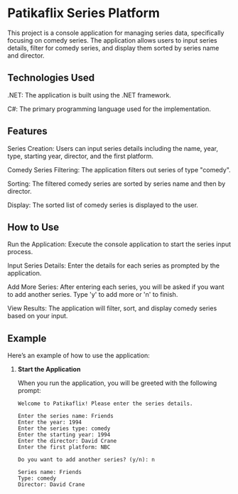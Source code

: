 # Patikaflix Series Platform
This project is a console application for managing series data, specifically focusing on comedy series. The application allows users to input series details, filter for comedy series, and display them sorted by series name and director.

## Technologies Used
.NET: The application is built using the .NET framework.

C#: The primary programming language used for the implementation.

## Features
Series Creation: Users can input series details including the name, year, type, starting year, director, and the first platform.

Comedy Series Filtering: The application filters out series of type "comedy".

Sorting: The filtered comedy series are sorted by series name and then by director.

Display: The sorted list of comedy series is displayed to the user.

## How to Use
Run the Application: Execute the console application to start the series input process.

Input Series Details: Enter the details for each series as prompted by the application.

Add More Series: After entering each series, you will be asked if you want to add another series. Type 'y' to add more or 'n' to finish.

View Results: The application will filter, sort, and display comedy series based on your input.

## Example
Here’s an example of how to use the application:

1. **Start the Application**

   When you run the application, you will be greeted with the following prompt:

   ```plaintext
   Welcome to Patikaflix! Please enter the series details.
   
   Enter the series name: Friends
   Enter the year: 1994
   Enter the series type: comedy
   Enter the starting year: 1994
   Enter the director: David Crane
   Enter the first platform: NBC
   
   Do you want to add another series? (y/n): n
   
   Series name: Friends
   Type: comedy
   Director: David Crane


